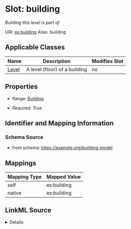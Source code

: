 

# Slot: building 


_Building this level is part of_





URI: [ex:building](https://example.org/onto/building)
Alias: building

<!-- no inheritance hierarchy -->





## Applicable Classes

| Name | Description | Modifies Slot |
| --- | --- | --- |
| [Level](Level.md) | A level (floor) of a building |  no  |






## Properties

* Range: [Building](Building.md)

* Required: True




## Identifier and Mapping Information






### Schema Source


* from schema: https://example.org/building-model




## Mappings

| Mapping Type | Mapped Value |
| ---  | ---  |
| self | ex:building |
| native | ex:building |




## LinkML Source

<details>
```yaml
name: building
description: Building this level is part of
from_schema: https://example.org/building-model
rank: 1000
alias: building
domain_of:
- Level
range: Building
required: true

```
</details>